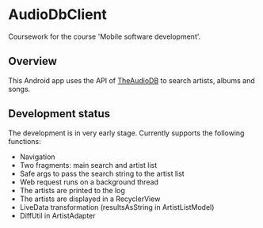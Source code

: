 # AudioDbClient

Coursework for the course 'Mobile software development'.

## Overview

This Android app uses the API of [TheAudioDB](https://theaudiodb.com/) to search artists, albums and songs.

## Development status

The development is in very early stage. Currently supports the following functions:

- Navigation
- Two fragments: main search and artist list
- Safe args to pass the search string to the artist list
- Web request runs on a background thread
- The artists are printed to the log
- The artists are displayed in a RecyclerView
- LiveData transformation (resultsAsString in ArtistListModel)
- DiffUtil in ArtistAdapter 
